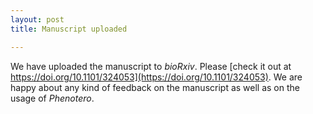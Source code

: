 ```yaml
---
layout: post
title: Manuscript uploaded

---
```


We have uploaded the manuscript to _bioRxiv_. Please [check it out at https://doi.org/10.1101/324053](https://doi.org/10.1101/324053). We are happy about any kind of feedback on the manuscript as well as on the usage of _Phenotero_.